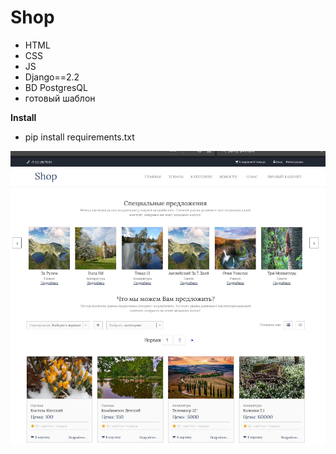 # Shop
- HTML
- CSS
- JS 
 - Django==2.2
 - BD PostgresQL
 - готовый шаблон

**Install**
- pip install requirements.txt

![alt text](screenshots/filename.jpg "Описание будет тут")